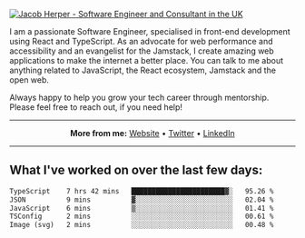 [![Jacob Herper - Software Engineer and Consultant in the UK](https://res.cloudinary.com/jacobherper/image/upload/v1641506277/gh-image.png)](https://jacobherper.com/)

I am a passionate Software Engineer, specialised in front-end development using React and TypeScript. As an advocate for web performance and accessibility and an evangelist for the Jamstack, I create amazing web applications to make the internet a better place. You can talk to me about anything related to JavaScript, the React ecosystem, Jamstack and the open web.

Always happy to help you grow your tech career through mentorship. Please feel free to reach out, if you need help!

---

<p align="center">
  <strong>More from me:</strong> 
  <a href="https://jacobherper.com/">Website</a> •
  <a href="https://twitter.com/intent/follow?screen_name=jakeherp&tw_p=followbutton">Twitter</a> •
  <a href="https://www.linkedin.com/in/jacobherper/">LinkedIn</a>
</p>

---

## What I've worked on over the last few days:

<!--START_SECTION:waka-->

```txt
TypeScript    7 hrs 42 mins   ███████████████████████▓░   95.26 %
JSON          9 mins          ▓░░░░░░░░░░░░░░░░░░░░░░░░   02.04 %
JavaScript    6 mins          ▒░░░░░░░░░░░░░░░░░░░░░░░░   01.41 %
TSConfig      2 mins          ░░░░░░░░░░░░░░░░░░░░░░░░░   00.61 %
Image (svg)   2 mins          ░░░░░░░░░░░░░░░░░░░░░░░░░   00.48 %
```

<!--END_SECTION:waka-->
